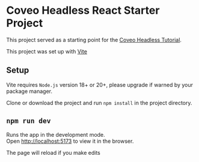 # Coveo Headless React Starter Project

This project served as a starting point for the [Coveo Headless Tutorial](https://levelup.coveo.com/learn/courses/headless-tutorial).

This project was set up with [Vite](https://vitejs.dev/guide/#scaffolding-your-first-vite-project)

## Setup

Vite requires `Node.js` version 18+ or 20+, please upgrade if warned by your package manager.

Clone or download the project and run `npm install` in the project directory.

## `npm run dev`

Runs the app in the development mode.\
Open [http://localhost:5173](http://localhost:5173) to view it in the browser.

The page will reload if you make edits
